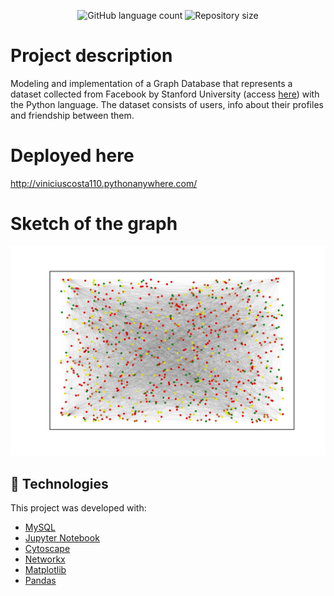 <p align="center">
  <img alt="GitHub language count" src="https://img.shields.io/github/languages/count/mateuslatrova/Social-Circles-Graph-Database">

  <img alt="Repository size" src="https://img.shields.io/github/repo-size/mateuslatrova/Social-Circles-Graph-Database">
</p>

# Project description

Modeling and implementation of a Graph Database that represents a dataset collected from Facebook by Stanford University (access [here](https://snap.stanford.edu/data/ego-Facebook.html)) with the Python language. The dataset consists of users, info about their profiles and friendship between them.

# Deployed here
 
http://viniciuscosta110.pythonanywhere.com/

# Sketch of the graph
![alt text](https://github.com/mateuslatrova/Social-Circles-Graph-Database/blob/main/socialCirclesSketch.jpg)

## :rocket: Technologies

This project was developed with:

- [MySQL](https://www.mysql.com/)
- [Jupyter Notebook](https://jupyter.org/)
- [Cytoscape](https://dash.plotly.com/cytoscape)
- [Networkx](https://networkx.org/)
- [Matplotlib](https://matplotlib.org/)
- [Pandas](https://pandas.pydata.org/)
